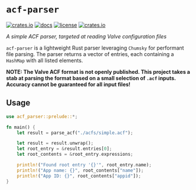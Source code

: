 # `acf-parser`

[![crates.io](https://img.shields.io/crates/v/acf-parser.svg)](https://crates.io/crates/acf-parser)
[![docs](https://docs.rs/acf-parser/badge.svg)](https://docs.rs/acf-parser)
[![license](https://img.shields.io/crates/l/acf-parser)](https://github.com/DMoore12/acf-parser#license)
[![crates.io](https://img.shields.io/crates/d/acf-parser.svg)](https://crates.io/crates/acf-parser)

*A simple ACF parser, targeted at reading Valve configuration files*

`acf-parser` is a lightweight Rust parser leveraging `Chumsky` for performant file parsing.
The parser returns a vector of entries, each containing a `HashMap` with all listed elements.

**NOTE: The Valve ACF format is not openly published. This project takes a stab at parsing the format based on a small selection of `.acf` inputs. Accuracy cannot be guaranteed for all input files!**

## Usage

```rust
use acf_parser::prelude::*;

fn main() {
    let result = parse_acf("./acfs/simple.acf");

    let result = result.unwrap();
    let root_entry = &result.entries[0];
    let root_contents = &root_entry.expressions;

    println!("Found root entry '{}'", root_entry.name);
    println!("App name: {}", root_contents["name"]);
    println!("App ID: {}", root_contents["appid"]);
}
```